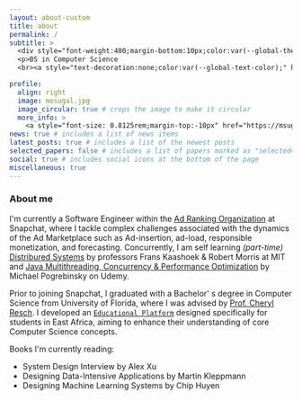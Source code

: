 ```yaml
---
layout: about-custom
title: about
permalink: /
subtitle: >
  <div style="font-weight:400;margin-bottom:10px;color:var(--global-theme-color);">Infrastructure & Distributed Systems</div>
  <p>BS in Computer Science
  <br><a style="text-decoration:none;color:var(--global-text-color);" href="https://www.ufl.edu/">University of Florida</a></p>

profile:
  align: right
  image: mosugal.jpg
  image_circular: true # crops the image to make it circular
  more_info: >
    <a style="font-size: 0.8125rem;margin-top:-10px" href="https://msugal-site.s3.amazonaws.com/mohamed_sugal_resume.pdf">[Resume/CV]</a>
news: true # includes a list of news items
latest_posts: true # includes a list of the newest posts
selected_papers: false # includes a list of papers marked as "selected={true}"
social: true # includes social icons at the bottom of the page
miscellaneous: true
---
```


<h3>About me</h3>
I'm currently a <span class="highlight">Software Engineer</span> within the <a class="highlight" href="https://eng.snap.com/machine-learning-snap-ad-ranking">Ad Ranking Organization</a> at Snapchat, where I tackle complex challenges associated with the dynamics of the Ad Marketplace such as Ad-insertion, ad-load, responsible monetization, and forecasting. Concurrently, I am self learning <span style="font-style: italic;">(part-time)</span> <a class="highlight" href="https://pdos.csail.mit.edu/6.824/general.html">Distribured Systems</a> by professors Frans Kaashoek & Robert Morris at MIT and <a class="highlight" href="https://www.udemy.com/course/java-multithreading-concurrency-performance-optimization">Java Multithreading, Concurrency & Performance Optimization</a> by Michael Pogrebinsky on Udemy.

Prior to joining Snapchat, I graduated with a Bachelor' s degree in Computer Science from University of Florida, where I was advised by <a class="highlight" href="https://www.eng.ufl.edu/eed/faculty/name/cheryl-resch/">Prof. Cheryl Resch</a>. I developed an [`Educational Platform`](https://github.com/CIS4914) designed specifically for students in East Africa, aiming to enhance their understanding of core Computer Science concepts.

<div style="margin-bottom:5px">Books I'm currently reading:</div>
<ul>
  <li>System Design Interview by Alex Xu</li>
  <li>Designing Data-Intensive Applications by Martin Kleppmann</li>
  <li>Designing Machine Learning Systems by Chip Huyen</li>
</ul>
